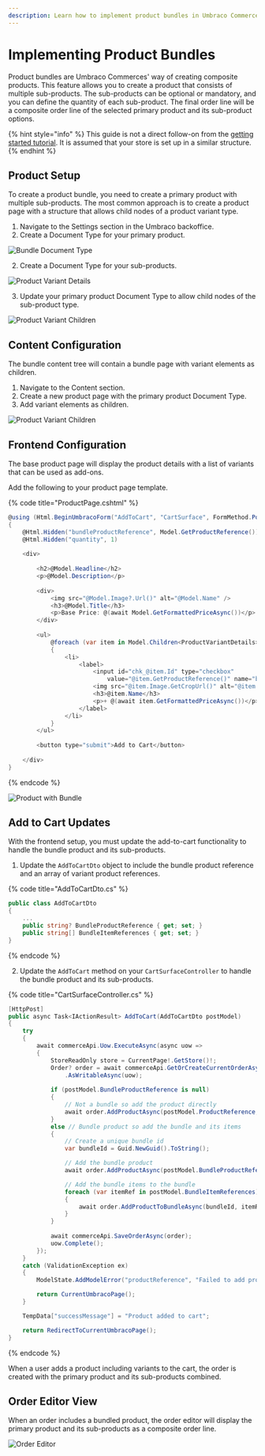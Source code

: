 ```yaml
---
description: Learn how to implement product bundles in Umbraco Commerce.
---
```


# Implementing Product Bundles

Product bundles are Umbraco Commerces' way of creating composite products. This feature allows you to create a product that consists of multiple sub-products. The sub-products can be optional or mandatory, and you can define the quantity of each sub-product. The final order line will be a composite order line of the selected primary product and its sub-product options.

{% hint style="info" %}
This guide is not a direct follow-on from the [getting started tutorial](../tutorials/build-a-store/README.md). It is assumed that your store is set up in a similar structure.
{% endhint %}

## Product Setup

To create a product bundle, you need to create a primary product with multiple sub-products. The most common approach is to create a product page with a structure that allows child nodes of a product variant type.

1. Navigate to the Settings section in the Umbraco backoffice.
2. Create a Document Type for your primary product.

![Bundle Document Type](images/product-bundles/bundle-document-type.png)

2. Create a Document Type for your sub-products.

![Product Variant Details](images/product-bundles/product-variant-details.png)

3. Update your primary product Document Type to allow child nodes of the sub-product type.

![Product Variant Children](images/product-bundles/bundle-document-type-structure.png)

## Content Configuration

The bundle content tree will contain a bundle page with variant elements as children.

1. Navigate to the Content section.
2. Create a new product page with the primary product Document Type.
3. Add variant elements as children.

![Product Variant Children](images/product-bundles/product-variant-children.png)

## Frontend Configuration

The base product page will display the product details with a list of variants that can be used as add-ons.

Add the following to your product page template.

{% code title="ProductPage.cshtml" %}

```csharp
@using (Html.BeginUmbracoForm("AddToCart", "CartSurface", FormMethod.Post))
{
    @Html.Hidden("bundleProductReference", Model.GetProductReference())
    @Html.Hidden("quantity", 1)
            
    <div>
    
        <h2>@Model.Headline</h2>
        <p>@Model.Description</p>
            
        <div>
            <img src="@Model.Image?.Url()" alt="@Model.Name" />
            <h3>@Model.Title</h3>
            <p>Base Price: @(await Model.GetFormattedPriceAsync())</p>
        </div>
        
        <ul>
            @foreach (var item in Model.Children<ProductVariantDetails>())
            {
                <li>
                    <label>
                        <input id="chk_@item.Id" type="checkbox"
                            value="@item.GetProductReference()" name="bundleItemReferences[]" />
                        <img src="@item.Image.GetCropUrl()" alt="@item.Name" />
                        <h3>@item.Name</h3>
                        <p>+ @(await item.GetFormattedPriceAsync())</p>
                    </label>
                </li>
            }
        </ul>
        
        <button type="submit">Add to Cart</button>
        
    </div>
}
```

{% endcode %}

![Product with Bundle](images/product-bundles/product-bundles.png)

## Add to Cart Updates

With the frontend setup, you must update the add-to-cart functionality to handle the bundle product and its sub-products.

1. Update the `AddToCartDto` object to include the bundle product reference and an array of variant product references.

{% code title="AddToCartDto.cs" %}

```csharp
public class AddToCartDto
{
    ...
    public string? BundleProductReference { get; set; }
    public string[] BundleItemReferences { get; set; }
}
```

{% endcode %}

2. Update the `AddToCart` method on your `CartSurfaceController` to handle the bundle product and its sub-products.

{% code title="CartSurfaceController.cs" %}

```csharp
[HttpPost]
public async Task<IActionResult> AddToCart(AddToCartDto postModel)
{
    try
    {
        await commerceApi.Uow.ExecuteAsync(async uow =>
        {
            StoreReadOnly store = CurrentPage!.GetStore()!;
            Order? order = await commerceApi.GetOrCreateCurrentOrderAsync(store.Id)!
                .AsWritableAsync(uow);
            
            if (postModel.BundleProductReference is null)
            {
                // Not a bundle so add the product directly
                await order.AddProductAsync(postModel.ProductReference, postModel.Quantity);
            } 
            else // Bundle product so add the bundle and its items
            {
                // Create a unique bundle id
                var bundleId = Guid.NewGuid().ToString();

                // Add the bundle product
                await order.AddProductAsync(postModel.BundleProductReference, 1, bundleId);

                // Add the bundle items to the bundle
                foreach (var itemRef in postModel.BundleItemReferences)
                {
                    await order.AddProductToBundleAsync(bundleId, itemRef, 1);
                }
            }
            
            await commerceApi.SaveOrderAsync(order);
            uow.Complete();
        });
    }
    catch (ValidationException ex)
    {
        ModelState.AddModelError("productReference", "Failed to add product to cart");

        return CurrentUmbracoPage();
    }

    TempData["successMessage"] = "Product added to cart";

    return RedirectToCurrentUmbracoPage();
}
```

{% endcode %}

When a user adds a product including variants to the cart, the order is created with the primary product and its sub-products combined.

## Order Editor View

When an order includes a bundled product, the order editor will display the primary product and its sub-products as a composite order line.

![Order Editor](images/product-bundles/order-editor.png)
